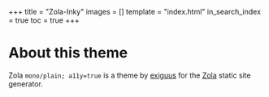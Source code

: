 +++
title = "Zola-Inky"
images = []
template = "index.html"
in_search_index = true
toc = true
+++

# About this theme

Zola `mono/plain; a11y=true` is a theme by [exiguus](https://github.com/exiguus) for the [Zola](https://www.getzola.org/) static site generator.
